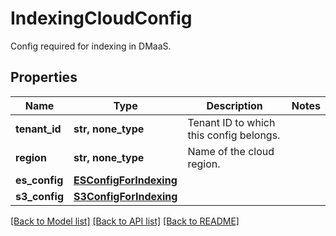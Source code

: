 # IndexingCloudConfig

Config required for indexing in DMaaS.

## Properties
Name | Type | Description | Notes
------------ | ------------- | ------------- | -------------
**tenant_id** | **str, none_type** | Tenant ID to which this config belongs. | 
**region** | **str, none_type** | Name of the cloud region. | 
**es_config** | [**ESConfigForIndexing**](ESConfigForIndexing.md) |  | 
**s3_config** | [**S3ConfigForIndexing**](S3ConfigForIndexing.md) |  | 

[[Back to Model list]](../README.md#documentation-for-models) [[Back to API list]](../README.md#documentation-for-api-endpoints) [[Back to README]](../README.md)



